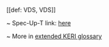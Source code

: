[[def: VDS, VDS]]

~ Spec-Up-T link: <a href='https://weboftrust.github.io/WOT-terms/docs/glossary/VDS'>here</a>

~ More in <a href="https://weboftrust.github.io/WOT-terms/docs/glossary/VDS">extended KERI glossary</a>
